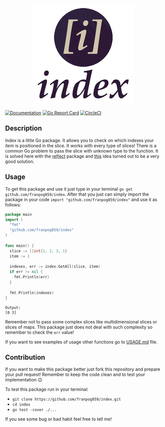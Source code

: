 <p align="center">
<img src="https://raw.githubusercontent.com/franpog859/index/master/logo_index.png">
</p>

[![Documentation](https://godoc.org/github.com/franpog859/index?status.svg)](http://godoc.org/github.com/franpog859/index)
[![Go Report Card](https://goreportcard.com/badge/github.com/franpog859/index)](https://goreportcard.com/report/github.com/franpog859/index)
[![CircleCI](https://circleci.com/gh/franpog859/index.svg?style=shield)](https://circleci.com/gh/franpog859/index)

## Description

Index is a little Go package. It allows you to check on which indexes your item is positioned in the slice. It works with every type of slices! There is a common Go problem to pass the slice with unknown type to the function. It is solved here with the [reflect](https://golang.org/pkg/reflect/) package and [this](https://stackoverflow.com/questions/12753805/type-converting-slices-of-interfaces-in-go) idea turned out to be a very good solution.

## Usage

To get this package and use it just type in your terminal `go get github.com/franpog859/index`. After that you just can simply import the package in your code `import "github.com/franpog859/index"` and use it as follows:

```go
package main
import (
  "fmt"
  "github.com/franpog859/index"
)

func main() {
  slice := []int{1, 2, 3, 1}
  item := 1
  
  indexes, err := index.GetAll(slice, item)
  if err != nil {
    fmt.Println(err)
  }
    
  fmt.Println(indexes)
}
```
```
Output:
[0 3]
```
Remember not to pass some complex slices like multidimensional slices or slices of maps. This package just does not deal with such complexity so remember to check the `err` value! 

If you want to see examples of usage other functions go to [USAGE.md](https://github.com/franpog859/index/blob/master/USAGE.md) file.
## Contribution

If you want to make this package better just fork this repository and prepare your pull request! Remember to keep the code clean and to test your implementation :wink:

To test this package run in your terminal: 
- `git clone https://github.com/franpog859/index.git`
- `cd index` 
- `go test -cover ./...`

If you see some bug or bad habit feel free to tell me! 
